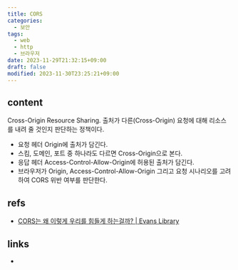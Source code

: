 ```yaml
---
title: CORS
categories:
  - 보안
tags:
  - web
  - http
  - 브라우저
date: 2023-11-29T21:32:15+09:00
draft: false
modified: 2023-11-30T23:25:21+09:00
---
```


## content
Cross-Origin Resource Sharing. 출처가 다른(Cross-Origin) 요청에 대해 리소스를 내려 줄 것인지 판단하는 정책이다. 

- 요청 헤더 Origin에 출처가 담긴다.
- 스킴, 도메인, 포트 중 하나라도 다르면 Cross-Origin으로 본다.
- 응답 헤더 Access-Control-Allow-Origin에 허용된 출처가 담긴다.
- 브라우저가 Origin, Access-Control-Allow-Origin 그리고 요청 시나리오를 고려하여 CORS 위반 여부를 판단한다.


## refs
- [CORS는 왜 이렇게 우리를 힘들게 하는걸까? | Evans Library](https://evan-moon.github.io/2020/05/21/about-cors/)


## links
- 
